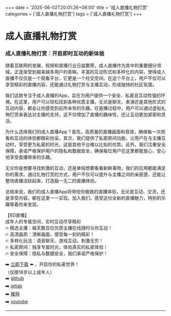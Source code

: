 +++
date = '2025-06-02T20:01:26+08:00'
title = '成人直播礼物打赏'
categories = ['成人直播礼物打赏']
tags = ['成人直播礼物打赏']
+++

# 成人直播礼物打赏

### 成人直播礼物打赏：开启即时互动的新体验

随着互联网的发展，视频和直播行业日益繁荣，成人直播作为其中的重要细分领域，正逐渐受到越来越多用户的青睐。丰富的互动形式和多样化的内容，使得成人直播不仅仅是一个观看平台，它更是一个社交空间。在这个平台上，用户不仅可以享受精彩的直播内容，还能通过礼物打赏与主播互动，形成独特的社区氛围。

我们这款专注于成人直播的App，旨在为用户提供一个安全、私密且互动性强的环境。在这里，用户可以轻松找到各种优质主播，无论是聊天、表演还是其他形式的互动内容，都会让你感受到前所未有的乐趣。在直播过程中，用户可以通过虚拟礼物打赏来表达对主播的支持，这不仅增加了直播的趣味性，还让互动更加紧密和灵活。

为什么选择我们的成人直播App？首先，高质量的直播画面和音效，确保每一次观看和互动的体验都精彩纷呈。其次，我们提供了私密房间功能，让用户在与主播互动时，享受更为私密的时光，这是其他平台难以比拟的优势。此外，我们注重安全保障，承诺严格保护用户的隐私和数据安全，确保每位用户在这里都能放心、安心地享受直播带来的乐趣。

无论你是想要寻找刺激的互动，还是单纯想要看看新鲜事物，我们的应用都能满足你的需求。通过礼物打赏的方式，用户不仅可以提升与主播之间的亲密感，还能让整场直播活跃起来，打造独一无二的直播体验。

总结来说，我们的成人直播App将带给你极致的直播体验，无论是互动、交流，还是享受内容，都在这里一一实现。加入我们，感受这份全新的直播魅力，特别的乐趣等着你来发现。

【6D直播】  
成年人的专属空间，实时互动尽享精彩  
🔥 精选主播：每天数百位优质主播在线随时与你互动！  
🔥 高清画质：清晰画面，感受每一刻的精彩！  
🔥 多样化玩法：语音聊天、游戏互动，刺激无穷！  
🔥 私密房间：独享专属时光，体验真实的私密体验！  
🔥 安全保障：隐私与数据安全，我们承诺严格保护！  

➡️ [立即下载](https://down123.s3.ap-east-1.amazonaws.com/down/down.html?channelCode=blog) ⬅️ ，开启你的私密世界！  
（仅限18岁以上成年人）  
➡️ [github](https://aldult-live.github.io/)  
➡️ [gitlab](https://seo-09598d.gitlab.io/)  
➡️ [推特](https://x.com/wegame33)  
➡️ [youtube](https://www.youtube.com/@6Dlive)  

---
